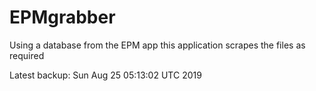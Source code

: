 # EPMgrabber
Using a database from the EPM app this application scrapes the files as required


Latest backup: Sun Aug 25 05:13:02 UTC 2019
